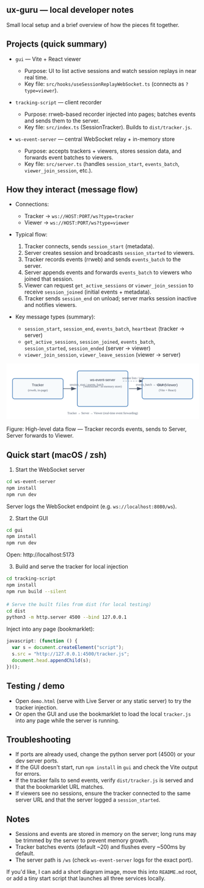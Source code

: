 ## ux-guru — local developer notes

Small local setup and a brief overview of how the pieces fit together.

## Projects (quick summary)

- `gui` — Vite + React viewer

  - Purpose: UI to list active sessions and watch session replays in near real time.
  - Key file: `src/hooks/useSessionReplayWebSocket.ts` (connects as `?type=viewer`).

- `tracking-script` — client recorder

  - Purpose: rrweb-based recorder injected into pages; batches events and sends them to the server.
  - Key file: `src/index.ts` (SessionTracker). Builds to `dist/tracker.js`.

- `ws-event-server` — central WebSocket relay + in-memory store
  - Purpose: accepts trackers + viewers, stores session data, and forwards event batches to viewers.
  - Key file: `src/server.ts` (handles `session_start`, `events_batch`, `viewer_join_session`, etc.).

## How they interact (message flow)

- Connections:

  - Tracker -> `ws://HOST:PORT/ws?type=tracker`
  - Viewer -> `ws://HOST:PORT/ws?type=viewer`

- Typical flow:

  1. Tracker connects, sends `session_start` (metadata).
  2. Server creates session and broadcasts `session_started` to viewers.
  3. Tracker records events (rrweb) and sends `events_batch` to the server.
  4. Server appends events and forwards `events_batch` to viewers who joined that session.
  5. Viewer can request `get_active_sessions` or `viewer_join_session` to receive `session_joined` (initial events + metadata).
  6. Tracker sends `session_end` on unload; server marks session inactive and notifies viewers.

- Key message types (summary):
  - `session_start`, `session_end`, `events_batch`, `heartbeat` (tracker -> server)
  - `get_active_sessions`, `session_joined`, `events_batch`, `session_started`, `session_ended` (server -> viewer)
  - `viewer_join_session`, `viewer_leave_session` (viewer -> server)

![Architecture diagram](./docs/architecture.svg)

Figure: High-level data flow — Tracker records events, sends to Server, Server forwards to Viewer.

## Quick start (macOS / zsh)

1. Start the WebSocket server

```bash
cd ws-event-server
npm install
npm run dev
```

Server logs the WebSocket endpoint (e.g. `ws://localhost:8080/ws`).

2. Start the GUI

```bash
cd gui
npm install
npm run dev
```

Open: http://localhost:5173

3. Build and serve the tracker for local injection

```bash
cd tracking-script
npm install
npm run build --silent

# Serve the built files from dist (for local testing)
cd dist
python3 -m http.server 4500 --bind 127.0.0.1
```

Inject into any page (bookmarklet):

```javascript
javascript: (function () {
  var s = document.createElement("script");
  s.src = "http://127.0.0.1:4500/tracker.js";
  document.head.appendChild(s);
})();
```

## Testing / demo

- Open `demo.html` (serve with Live Server or any static server) to try the tracker injection.
- Or open the GUI and use the bookmarklet to load the local `tracker.js` into any page while the server is running.

## Troubleshooting

- If ports are already used, change the python server port (4500) or your dev server ports.
- If the GUI doesn't start, run `npm install` in `gui` and check the Vite output for errors.
- If the tracker fails to send events, verify `dist/tracker.js` is served and that the bookmarklet URL matches.
- If viewers see no sessions, ensure the tracker connected to the same server URL and that the server logged a `session_started`.

## Notes

- Sessions and events are stored in memory on the server; long runs may be trimmed by the server to prevent memory growth.
- Tracker batches events (default ~20) and flushes every ~500ms by default.
- The server path is `/ws` (check `ws-event-server` logs for the exact port).

If you'd like, I can add a short diagram image, move this into `README.md` root, or add a tiny start script that launches all three services locally.
